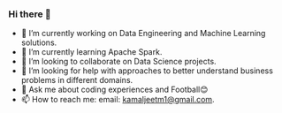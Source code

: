 ### Hi there 👋

- 🔭 I’m currently working on Data Engineering and Machine Learning solutions.
- 🌱 I’m currently learning Apache Spark.
- 👯 I’m looking to collaborate on Data Science projects.
- 🤔 I’m looking for help with approaches to better understand business problems in different domains.
- 💬 Ask me about coding experiences and Football😊
- 📫 How to reach me: email: kamaljeetm1@gmail.com.
